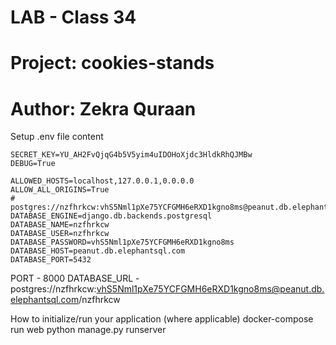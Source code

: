 # LAB - Class 34
# Project: cookies-stands
# Author: Zekra Quraan


Setup
.env file content
~~~
SECRET_KEY=YU_AH2FvQjqG4b5V5yim4uIDOHoXjdc3HldkRhQJMBw
DEBUG=True

ALLOWED_HOSTS=localhost,127.0.0.1,0.0.0.0
ALLOW_ALL_ORIGINS=True
# postgres://nzfhrkcw:vhS5Nml1pXe75YCFGMH6eRXD1kgno8ms@peanut.db.elephantsql.com/nzfhrkcw
DATABASE_ENGINE=django.db.backends.postgresql
DATABASE_NAME=nzfhrkcw
DATABASE_USER=nzfhrkcw
DATABASE_PASSWORD=vhS5Nml1pXe75YCFGMH6eRXD1kgno8ms
DATABASE_HOST=peanut.db.elephantsql.com
DATABASE_PORT=5432
~~~

PORT - 8000
DATABASE_URL - postgres://nzfhrkcw:vhS5Nml1pXe75YCFGMH6eRXD1kgno8ms@peanut.db.elephantsql.com/nzfhrkcw

How to initialize/run your application (where applicable)
docker-compose run web python manage.py runserver

